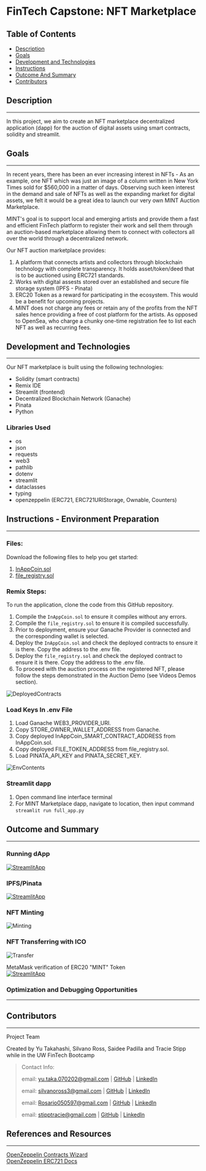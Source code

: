 # FinTech Capstone: NFT Marketplace

## Table of Contents
* [Description](#description)
* [Goals](#project-goals)
* [Development and Technologies](#development-and-technologies)
* [Instructions](#instructions)
* [Outcome And Summary](#outcome-and-summary)
* [Contributors](#contributors)

## Description
---
In this project, we aim to create an NFT marketplace decentralized application (dapp) for the auction of digital assets using smart contracts, solidity and streamlit.

## Goals
---

In recent years, there has been an ever increasing interest in NFTs - As an example, one NFT which was just an image of a column written in New York Times sold for $560,000 in a matter of days. Observing such keen interest in the demand and sale of NFTs as well as the expanding market for digital assets, we felt it would be a great idea to launch our very own MINT Auction Marketplace. 

MINT's goal is to support local and emerging artists and provide them a fast and efficient FinTech platform to register their work and sell them through an auction-based marketplace allowing them to connect with collectors all over the world through a decentralized network.

Our NFT auction marketplace provides:
1. A platform that connects artists and collectors through blockchain technology with complete transparency. It holds asset/token/deed that is to be auctioned using ERC721 standards.
2. Works with digital assests stored over an established and secure file storage system (IPFS - Pinata)
3. ERC20 Token as a reward for participating in the ecosystem. This would be a benefit for upcoming projects.
4. MINT does not charge any fees or retain any of the profits from the NFT sales hence providing a free of cost platform for the artists. As opposed to OpenSea, who charge a chunky one-time registration fee to list each NFT as well as recurring fees.

## Development and Technologies
---

Our NFT marketplace is built using the following technologies: 
* Solidity (smart contracts)
* Remix IDE
* Streamlit (frontend)
* Decentralized Blockchain Network (Ganache)
* Pinata
* Python

### Libraries Used
* os
* json
* requests
* web3
* pathlib
* dotenv
* streamlit
* dataclasses
* typing
* openzeppelin (ERC721, ERC721URIStorage, Ownable, Counters)

## Instructions - Environment Preparation
---
### Files:
Download the following files to help you get started:

1. [InAppCoin.sol](./contracts/InAppCoin.sol)
2. [file_registry.sol](./contracts/file_registry.sol)

### Remix Steps:

To run the application, clone the code from this GitHub repository.

1. Compile the `InAppCoin.sol` to ensure it compiles without any errors. 
2. Compile the `file_registry.sol` to ensure it is compiled successfully.
3. Prior to deployment, ensure your Ganache Provider is connected and the corresponding wallet is selected.
4. Deploy the `InAppCoin.sol` and check the deployed contracts to ensure it is there. Copy the address to the .env file.
5. Deploy the `file_registry.sol` and check the deployed contract to ensure it is there. Copy the address to the .env file.
6. To proceed with the auction process on the registered NFT, please follow the steps demonstrated in the Auction Demo (see Videos Demos section).

![DeployedContracts](screenshot/deployedcontracts.png)

### Load Keys In .env File

1. Load Ganache WEB3_PROVIDER_URI.
2. Copy STORE_OWNER_WALLET_ADDRESS from Ganache.
3. Copy deployed InAppCoin_SMART_CONTRACT_ADDRESS from InAppCoin.sol.
4. Copy deployed FILE_TOKEN_ADDRESS from file_registry.sol.
5. Load PINATA_API_KEY and PINATA_SECRET_KEY.

![EnvContents](screenshot/ENVfilecontents.png)

### Streamlit dapp


1. Open command line interface terminal
2. For MINT Marketplace dapp, navigate to location, then input command `streamlit run full_app.py`

## Outcome and Summary
---
### Running dApp
[![StreamlitApp](https://img.youtube.com/vi/oqq1MAU4CQg/0.jpg)](https://www.youtube.com/watch?v=oqq1MAU4CQg)
>
### IPFS/Pinata
[![StreamlitApp](https://img.youtube.com/vi/RsCRE-JZNAk/0.jpg)](https://www.youtube.com/watch?v=RsCRE-JZNAk)
>
### NFT Minting
![Minting](screenshot/nft_minting.PNG)
>
### NFT Transferring with ICO
![Transfer](screenshot/nft_transfer.PNG)

MetaMask verification of ERC20 "MINT" Token</br>
[![StreamlitApp](https://img.youtube.com/vi/ovsfEm_JYNc/0.jpg)](https://www.youtube.com/watch?v=ovsfEm_JYNc)
>

### Optimization and Debugging Opportunities


___


## Contributors
---
Project Team

Created by Yu Takahashi, Silvano Ross, Saidee Padilla and Tracie Stipp while in the UW FinTech Bootcamp
> Contact Info:
>
> email: yu.taka.070202@gmail.com |
> [GitHub](https://github.com/yutakadayo) |
> [LinkedIn](https://www.linkedin.com/in/yu-takahashi-068472235/)
>
> email: silvanoross3@gmail.com |
> [GitHub](https://github.com/silvanoross) |
> [LinkedIn](https://www.linkedin.com/in/silvano-ross-b6a15a93/)
>
> email: Rosario050597@gmail.com |
> [GitHub](https://github.com/saideepadilla) |
> [LinkedIn]()
> 
> email: stipptracie@gmail.com |
> [GitHub](https://github.com/stipptracie) |
> [LinkedIn](https://www.linkedin.com/in/tracie-stipp-0719691b/)


## References and Resources
---

[OpenZeppelin Contracts Wizard](https://docs.openzeppelin.com/contracts/4.x/wizard) </br>
[OpenZeppelin ERC721 Docs](https://docs.openzeppelin.com/contracts/3.x/api/token/erc721#IERC721-setApprovalForAll-address-bool-)</br>
